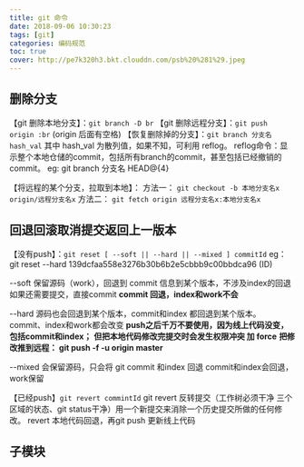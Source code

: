 ```yaml
---
title: git 命令
date: 2018-09-06 10:30:23
tags: [git]
categories: 编码规范
toc: true
cover: http://pe7k320h3.bkt.clouddn.com/psb%20%281%29.jpeg
---
```


## 删除分支
【git 删除本地分支】：`git branch -D br`
【git 删除远程分支】：`git push origin :br`  (origin 后面有空格)
【恢复删除掉的分支】：`git branch 分支名 hash_val`
    其中 hash_val 为散列值，如果不知，可利用 reflog。
    reflog命令：显示整个本地仓储的commit，包括所有branch的commit，甚至包括已经撤销的commit。
    eg: git branch 分支名 HEAD@{4}

【将远程的某个分支，拉取到本地】： 
    方法一：
      `git checkout -b 本地分支名x  origin/远程分支名x`
    方法二：
      `git fetch origin 远程分支名x:本地分支名x`

## 回退回滚取消提交返回上一版本
【没有push】：`git reset [ --soft || --hard || --mixed ] commitId`
eg：git reset --hard 139dcfaa558e3276b30b6b2e5cbbb9c00bbdca96  (ID)

--soft	保留源码（work），回退到 commit 信息到某个版本，不涉及index的回退
        如果还需要提交，直接commit
        **commit 回退，index和work不会**

--hard	源码也会回退到某个版本，commit和index 都回退到某个版本。
        commit、index和work都会改变
        **push之后千万不要使用，因为线上代码没变，包括commit和index；**
        **但把本地代码修改完提交时会发生权限冲突  加 force**
        **把修改推到远程： git push -f -u origin master**

--mixed	会保留源码，只会将 git commit 和index 回退
        commit和index会回退，work保留

【已经push】`git revert commintId`
git revert 反转提交（工作树必须干净  三个区域的状态、git status干净）用一个新提交来消除一个历史提交所做的任何修改。
revert 本地代码回退，再git push 更新线上代码

## 子模块